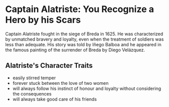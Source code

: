 # Captain Alatriste: You Recognize a Hero by his Scars
Captain Alatriste fought in the siege of Breda in 1625. He was characterized by unmatched bravery and loyalty, even when the treatment of soldiers was less than adequate. His story was told by Iñego Balboa and he appeared in the famous painting of the surrender of Breda by Diego Velázquez.
## Alatriste's Character Traits
* easily stirred temper
* forever stuck between the love of two women
* will always follow his instinct of honour and loyalty without considering the consequences
* will always take good care of his friends
